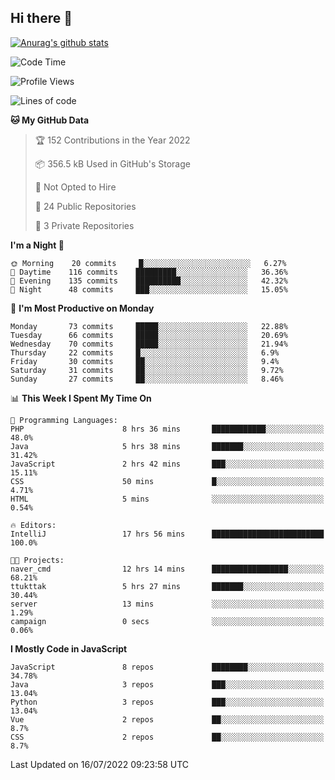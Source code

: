 ## Hi there 👋

[![Anurag's github stats](https://github-readme-stats.vercel.app/api?username=Songwonseok)](https://github.com/anuraghazra/github-readme-stats)



<!--START_SECTION:waka-->
![Code Time](http://img.shields.io/badge/Code%20Time-1%2C621%20hrs%2057%20mins-blue)

![Profile Views](http://img.shields.io/badge/Profile%20Views-0-blue)

![Lines of code](https://img.shields.io/badge/From%20Hello%20World%20I%27ve%20Written-3%20Million%20lines%20of%20code-blue)

**🐱 My GitHub Data** 

> 🏆 152 Contributions in the Year 2022
 > 
> 📦 356.5 kB Used in GitHub's Storage 
 > 
> 🚫 Not Opted to Hire
 > 
> 📜 24 Public Repositories 
 > 
> 🔑 3 Private Repositories  
 > 
**I'm a Night 🦉** 

```text
🌞 Morning    20 commits     █░░░░░░░░░░░░░░░░░░░░░░░░   6.27% 
🌆 Daytime    116 commits    █████████░░░░░░░░░░░░░░░░   36.36% 
🌃 Evening    135 commits    ██████████░░░░░░░░░░░░░░░   42.32% 
🌙 Night      48 commits     ███░░░░░░░░░░░░░░░░░░░░░░   15.05%

```
📅 **I'm Most Productive on Monday** 

```text
Monday       73 commits     █████░░░░░░░░░░░░░░░░░░░░   22.88% 
Tuesday      66 commits     █████░░░░░░░░░░░░░░░░░░░░   20.69% 
Wednesday    70 commits     █████░░░░░░░░░░░░░░░░░░░░   21.94% 
Thursday     22 commits     █░░░░░░░░░░░░░░░░░░░░░░░░   6.9% 
Friday       30 commits     ██░░░░░░░░░░░░░░░░░░░░░░░   9.4% 
Saturday     31 commits     ██░░░░░░░░░░░░░░░░░░░░░░░   9.72% 
Sunday       27 commits     ██░░░░░░░░░░░░░░░░░░░░░░░   8.46%

```


📊 **This Week I Spent My Time On** 

```text
💬 Programming Languages: 
PHP                      8 hrs 36 mins       ████████████░░░░░░░░░░░░░   48.0% 
Java                     5 hrs 38 mins       ███████░░░░░░░░░░░░░░░░░░   31.42% 
JavaScript               2 hrs 42 mins       ███░░░░░░░░░░░░░░░░░░░░░░   15.11% 
CSS                      50 mins             █░░░░░░░░░░░░░░░░░░░░░░░░   4.71% 
HTML                     5 mins              ░░░░░░░░░░░░░░░░░░░░░░░░░   0.54%

🔥 Editors: 
IntelliJ                 17 hrs 56 mins      █████████████████████████   100.0%

🐱‍💻 Projects: 
naver_cmd                12 hrs 14 mins      █████████████████░░░░░░░░   68.21% 
ttukttak                 5 hrs 27 mins       ███████░░░░░░░░░░░░░░░░░░   30.44% 
server                   13 mins             ░░░░░░░░░░░░░░░░░░░░░░░░░   1.29% 
campaign                 0 secs              ░░░░░░░░░░░░░░░░░░░░░░░░░   0.06%

```

**I Mostly Code in JavaScript** 

```text
JavaScript               8 repos             ████████░░░░░░░░░░░░░░░░░   34.78% 
Java                     3 repos             ███░░░░░░░░░░░░░░░░░░░░░░   13.04% 
Python                   3 repos             ███░░░░░░░░░░░░░░░░░░░░░░   13.04% 
Vue                      2 repos             ██░░░░░░░░░░░░░░░░░░░░░░░   8.7% 
CSS                      2 repos             ██░░░░░░░░░░░░░░░░░░░░░░░   8.7%

```



 Last Updated on 16/07/2022 09:23:58 UTC
<!--END_SECTION:waka-->
